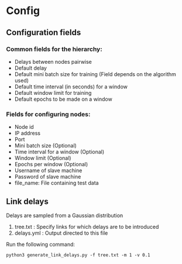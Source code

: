 # Config

## Configuration fields
### Common fields for the hierarchy:
- Delays between nodes pairwise
- Default delay
- Default mini batch size for training (Field depends on the algorithm used)
- Default time interval (in seconds) for a window
- Default window limit for training
- Default epochs to be made on a window

### Fields for configuring nodes:
- Node id
- IP address
- Port
- Mini batch size (Optional)
- Time interval for a window (Optional)
- Window limit (Optional)
- Epochs per window (Optional)
- Username of slave machine
- Password of slave machine
- file_name: File containing test data

## Link delays
Delays are sampled from a Gaussian distribution

1. tree.txt : Specify links for which delays are to be introduced
2. delays.yml : Output directed to this file

Run the following command:
```
python3 generate_link_delays.py -f tree.txt -m 1 -v 0.1
```

